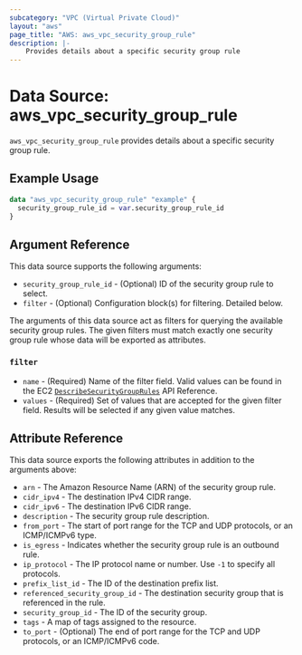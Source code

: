 ```yaml
---
subcategory: "VPC (Virtual Private Cloud)"
layout: "aws"
page_title: "AWS: aws_vpc_security_group_rule"
description: |-
    Provides details about a specific security group rule
---
```


# Data Source: aws_vpc_security_group_rule

`aws_vpc_security_group_rule` provides details about a specific security group rule.

## Example Usage

```terraform
data "aws_vpc_security_group_rule" "example" {
  security_group_rule_id = var.security_group_rule_id
}
```

## Argument Reference

This data source supports the following arguments:

* `security_group_rule_id` - (Optional) ID of the security group rule to select.
* `filter` - (Optional) Configuration block(s) for filtering. Detailed below.

The arguments of this data source act as filters for querying the available
security group rules. The given filters must match exactly one security group rule
whose data will be exported as attributes.

### `filter`

* `name` - (Required) Name of the filter field. Valid values can be found in the EC2 [`DescribeSecurityGroupRules`](https://docs.aws.amazon.com/AWSEC2/latest/APIReference/API_DescribeSecurityGroupRules.html) API Reference.
* `values` - (Required) Set of values that are accepted for the given filter field. Results will be selected if any given value matches.

## Attribute Reference

This data source exports the following attributes in addition to the arguments above:

* `arn` - The Amazon Resource Name (ARN) of the security group rule.
* `cidr_ipv4` - The destination IPv4 CIDR range.
* `cidr_ipv6` - The destination IPv6 CIDR range.
* `description` - The security group rule description.
* `from_port` - The start of port range for the TCP and UDP protocols, or an ICMP/ICMPv6 type.
* `is_egress` - Indicates whether the security group rule is an outbound rule.
* `ip_protocol` - The IP protocol name or number. Use `-1` to specify all protocols.
* `prefix_list_id` - The ID of the destination prefix list.
* `referenced_security_group_id` - The destination security group that is referenced in the rule.
* `security_group_id` - The ID of the security group.
* `tags` - A map of tags assigned to the resource.
* `to_port` - (Optional) The end of port range for the TCP and UDP protocols, or an ICMP/ICMPv6 code.
